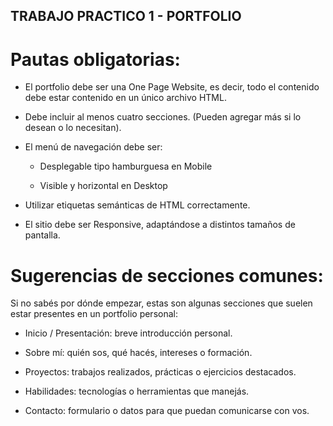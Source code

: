 ## TRABAJO PRACTICO 1 - PORTFOLIO

# Pautas obligatorias:

- El portfolio debe ser una One Page Website, es decir, todo el contenido debe estar contenido en un único archivo HTML.

- Debe incluir al menos cuatro secciones. (Pueden agregar más si lo desean o lo necesitan).

- El menú de navegación debe ser:

    - Desplegable tipo hamburguesa en Mobile

    - Visible y horizontal en Desktop

- Utilizar etiquetas semánticas de HTML correctamente.

- El sitio debe ser Responsive, adaptándose a distintos tamaños de pantalla.

# Sugerencias de secciones comunes:

Si no sabés por dónde empezar, estas son algunas secciones que suelen estar presentes en un portfolio personal:

- Inicio / Presentación: breve introducción personal.

- Sobre mí: quién sos, qué hacés, intereses o formación.

- Proyectos: trabajos realizados, prácticas o ejercicios destacados.

- Habilidades: tecnologías o herramientas que manejás.

- Contacto: formulario o datos para que puedan comunicarse con vos.
